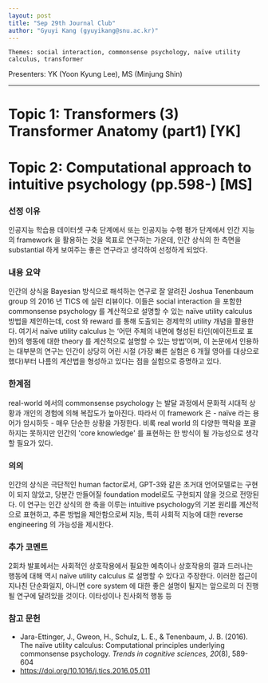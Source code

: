 ```yaml
---
layout: post
title: "Sep 29th Journal Club"
author: "Gyuyi Kang (gyuyikang@snu.ac.kr)"
---
```


    Themes: social interaction, commonsense psychology, naïve utility calculus, transformer

Presenters: YK (Yoon Kyung Lee), MS (Minjung Shin) <br>

-----------------
# Topic 1: Transformers (3) Transformer Anatomy (part1) [YK]

# Topic 2: Computational approach to intuitive psychology (pp.598-) [MS]

### **선정 이유**

인공지능 학습용 데이터셋 구축 단계에서 또는 인공지능 수행 평가 단계에서 인간 지능의 framework 을 활용하는 것을 목표로 연구하는 가운데, 인간 상식의 한 측면을 substantial 하게 보여주는 좋은 연구라고 생각하여 선정하게 되었다. 

### **내용 요약**

인간의 상식을 Bayesian 방식으로 해석하는 연구로 잘 알려진 Joshua Tenenbaum group 의 2016 년 TICS 에 실린 리뷰이다. 이들은 social interaction 을 포함한 commonsense psychology 를 계산적으로 설명할 수 있는 naïve utility calculus 방법을 제안하는데, cost 와 reward 를 통해 도출되는 경제학의 utility 개념을 활용한다.
여기서 naïve utility calculus 는 ‘어떤 주체의 내면에 형성된 타인(에이전트로 표현)의 행동에 대한 theory 를 계산적으로 설명할 수 있는 방법’이며, 이 논문에서 인용하는 대부분의 연구는 인간이 상당히 어린 시절 (가장 빠른 실험은 6 개월 영아를 대상으로 했다)부터 나름의 계산법을 형성하고 있다는 점을 실험으로 증명하고 있다.

### **한계점**

real-world 에서의 commonsense psychology 는 발달 과정에서 문화적 시대적 상황과 개인의 경험에 의해 복잡도가 높아진다. 
따라서 이 framework 은 - naïve 라는 용어가 암시하듯 - 매우 단순한 상황을 가정한다. 
비록 real world 의 다양한 맥락을 포괄하지는 못하지만 인간의 'core knowledge' 를 표현하는 한 방식이 될 가능성으로 생각할 필요가 있다. 

### **의의**

인간의 상식은 극단적인 human factor로서, GPT-3와 같은 초거대 언어모델로는 구현이 되지 않았고, 당분간 만들어질 foundation model로도 구현되지 않을 것으로 전망된다. 
이 연구는 인간 상식의 한 축을 이루는 intuitive psychology의 기본 원리를 계산적으로 표현하고, 추론 방법을 제안함으로써 지능, 특히 사회적 지능에 대한 reverse engineering 의 가능성을 제시한다.

### **추가 코멘트**

2회차 발표에서는 사회적인 상호작용에서 필요한 예측이나 상호작용의 결과 드러나는 행동에 대해 역시 naïve utility calculus 로 설명할 수 있다고 주장한다. 
이러한 접근이 지나친 단순화일지, 아니면 core system 에 대한 좋은 설명이 될지는 앞으로의 더 진행될 연구에 달려있을 것이다. 
이타성이나 친사회적 행동 등 

### **참고 문헌**

- Jara-Ettinger, J., Gweon, H., Schulz, L. E., & Tenenbaum, J. B. (2016). The naïve utility calculus: 
Computational principles underlying commonsense psychology. *Trends in cognitive sciences, 20*(8), 
589-604
- https://doi.org/10.1016/j.tics.2016.05.011

